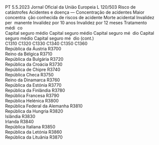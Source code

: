 PT  5.5.2023 Jornal Oficial da União Europeia L 120/503
 Risco de catástrofes Acidentes e doença — 
Concentração de acidentes  Maior concentra ­
ção conhecida de 
riscos de acidente  Morte acidental  Invalidez per ­
manente  Invalidez por 
10 anos  Invalidez por 
12 meses  Tratamento médi ­
co  
Capital seguro 
médio  Capital seguro 
médio  Capital seguro mé ­
dio  Capital seguro 
médio  Capital seguro mé ­
dio  (cont.)  
C1310  C1320  C1330  C1340  C1350  C1360  
República da Áustria  R3700  
Reino da Bélgica  R3710  
República da Bulgária  R3720  
República da Croácia  R3730  
República de Chipre  R3740  
República Checa  R3750  
Reino da Dinamarca  R3760  
República da Estónia  R3770  
República da Finlândia  R3780  
República Francesa  R3790  
República Helénica  R3800  
República Federal da Alemanha  R3810  
República da Hungria  R3820  
Islândia  R3830  
Irlanda  R3840  
República Italiana  R3850  
República da Letónia  R3860  
República da Lituânia  R3870